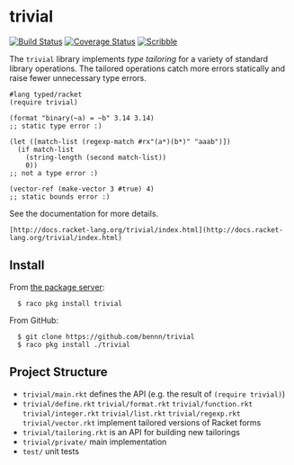 trivial
===
[![Build Status](https://travis-ci.org/bennn/trivial.svg)](https://travis-ci.org/bennn/trivial)
[![Coverage Status](https://coveralls.io/repos/bennn/trivial/badge.svg?branch=master&service=github)](https://coveralls.io/github/bennn/trivial?branch=master)
[![Scribble](https://img.shields.io/badge/Docs-Scribble-blue.svg)](http://docs.racket-lang.org/trivial/index.html)

The `trivial` library implements _type tailoring_ for a variety of standard library operations.
The tailored operations catch more errors statically and raise fewer unnecessary type errors.

```
#lang typed/racket
(require trivial)

(format "binary(~a) = ~b" 3.14 3.14)
;; static type error :)

(let ([match-list (regexp-match #rx"(a*)(b*)" "aaab")])
  (if match-list
    (string-length (second match-list))
    0))
;; not a type error :)

(vector-ref (make-vector 3 #true) 4)
;; static bounds error :)
```

See the documentation for more details.

    [http://docs.racket-lang.org/trivial/index.html](http://docs.racket-lang.org/trivial/index.html)


Install
---

From [the package server](https://pkgn.racket-lang.org):
```
  $ raco pkg install trivial
```

From GitHub:
```
  $ git clone https://github.com/bennn/trivial
  $ raco pkg install ./trivial
```


Project Structure
---

- `trivial/main.rkt` defines the API (e.g. the result of `(require trivial)`)
- `trivial/define.rkt`
  `trivial/format.rkt`
  `trivial/function.rkt`
  `trivial/integer.rkt`
  `trivial/list.rkt`
  `trivial/regexp.rkt`
  `trivial/vector.rkt` implement tailored versions of Racket forms
- `trivial/tailoring.rkt` is an API for building new tailorings
- `trivial/private/` main implementation
- `test/` unit tests

